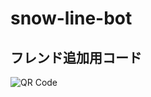 snow-line-bot
=============

フレンド追加用コード
--------------------
![QR Code](https://github.com/yonezawahr/snow-line-bot/blob/master/QRCode.png)